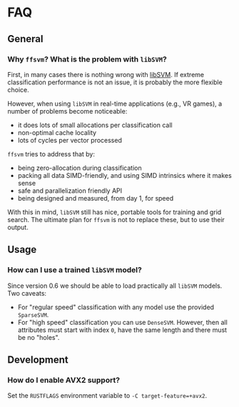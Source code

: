 
# FAQ

## General

### Why `ffsvm`? What is the problem with `libSVM`?

First, in many cases there is nothing wrong with [libSVM](https://github.com/cjlin1/libSVM). If extreme classification performance is not an issue, it is probably the more flexible choice.

However, when using `libSVM` in real-time applications (e.g., VR games), a number of problems become noticeable:

* it does lots of small allocations per classification call
* non-optimal cache locality
* lots of cycles per vector processed

`ffsvm` tries to address that by:

* being zero-allocation during classification
* packing all data SIMD-friendly, and using SIMD intrinsics where it makes sense
* safe and parallelization friendly API
* being designed and measured, from day 1, for speed


With this in mind, `libSVM` still has nice, portable tools for training and grid search. The ultimate plan for `ffsvm` is not to replace these, but to use their output.


## Usage

### How can I use a trained `libSVM` model?

Since version 0.6 we should be able to load practically all `libSVM` models. Two caveats:

* For "regular speed" classification with any model use the provided `SparseSVM`.
* For "high speed" classification you can use `DenseSVM`. However, then all attributes must start with index `0`, have the same length and there must be no "holes".


## Development

### How do I enable AVX2 support?

Set the `RUSTFLAGS` environment variable to `-C target-feature=+avx2`.
